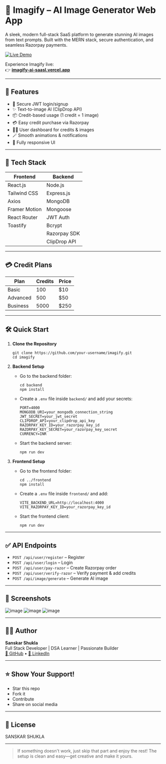 # 🚀 Imagify – AI Image Generator Web App

A sleek, modern full-stack SaaS platform to generate stunning AI images from text prompts. Built with the MERN stack, secure authentication, and seamless Razorpay payments.

[![Live Demo](https://img.shields.io/badge/Live%20Demo-Click%20Here-brightgreen?style=for-the-badge&logo=vercel)](https://imagify-ai-saasl.vercel.app/)

Experience Imagify live:  
👉 **[imagify-ai-saasl.vercel.app](https://imagify-ai-saasl.vercel.app/)**

---

## 🌟 Features

- 🔐 Secure JWT login/signup
- ✨ Text-to-image AI (ClipDrop API)
- 📦 Credit-based usage (1 credit = 1 image)
- 💳 Easy credit purchase via Razorpay
- 🧑‍💻 User dashboard for credits & images
- 🪄 Smooth animations & notifications
- 📱 Fully responsive UI

---

## 🔧 Tech Stack

| Frontend      | Backend         |
|---------------|----------------|
| React.js      | Node.js        |
| Tailwind CSS  | Express.js     |
| Axios         | MongoDB        |
| Framer Motion | Mongoose       |
| React Router  | JWT Auth       |
| Toastify      | Bcrypt         |
|               | Razorpay SDK   |
|               | ClipDrop API   |

---

## 💳 Credit Plans

| Plan      | Credits | Price  |
|-----------|---------|--------|
| Basic     | 100     | $10    |
| Advanced  | 500     | $50    |
| Business  | 5000    | $250   |

---

## 🛠️ Quick Start

1. **Clone the Repository**
    ```
    git clone https://github.com/your-username/imagify.git
    cd imagify
    ```

2. **Backend Setup**
    - Go to the backend folder:
      ```
      cd backend
      npm install
      ```
    - Create a `.env` file inside `backend/` and add your secrets:
      ```
      PORT=4000
      MONGODB_URI=your_mongodb_connection_string
      JWT_SECRET=your_jwt_secret
      CLIPDROP_API=your_clipdrop_api_key
      RAZORPAY_KEY_ID=your_razorpay_key_id
      RAZORPAY_KEY_SECRET=your_razorpay_key_secret
      CURRENCY=INR
      ```
    - Start the backend server:
      ```
      npm run dev
      ```

3. **Frontend Setup**
    - Go to the frontend folder:
      ```
      cd ../frontend
      npm install
      ```
    - Create a `.env` file inside `frontend/` and add:
      ```
      VITE_BACKEND_URL=http://localhost:4000
      VITE_RAZORPAY_KEY_ID=your_razorpay_key_id
      ```
    - Start the frontend client:
      ```
      npm run dev
      ```

---

## ✅ API Endpoints

- `POST /api/user/register` – Register
- `POST /api/user/login` – Login
- `POST /api/user/pay-razor` – Create Razorpay order
- `POST /api/user/verify-razor` – Verify payment & add credits
- `POST /api/image/generate` – Generate AI image

---

## 📸 Screenshots

![image](https://github.com/user-attachments/assets/77b75eb0-b48d-44fb-aa17-b3b9132daa0f)
![image](https://github.com/user-attachments/assets/628a6973-87f2-4182-92fc-3989f82afe2a)
![image](https://github.com/user-attachments/assets/0915e1c4-5452-4bba-a483-91b0e4b2df06)



---

## 🙋‍♂️ Author

**Sanskar Shukla**  
Full Stack Developer | DSA Learner | Passionate Builder  
[🔗 GitHub](https://github.com/sanskar0627) • [🔗 LinkedIn](https://www.linkedin.com/in/sanskar2003/)

---

## ⭐ Show Your Support!

- Star this repo
- Fork it
- Contribute
- Share on social media

---

## 📃 License

SANSKAR SHUKLA

---

> If something doesn't work, just skip that part and enjoy the rest! The setup is clean and easy—get creative and make it yours.
